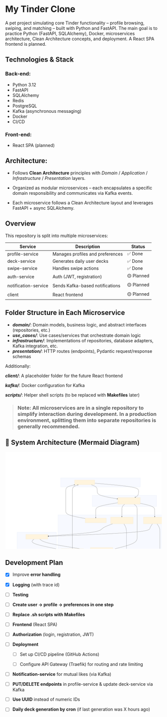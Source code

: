 # My Tinder Clone

A pet project simulating core Tinder functionality – profile browsing, swiping, and matching – built with Python and FastAPI.
The main goal is to practice Python (FastAPI, SQLAlchemy), Docker, microservices architecture, Clean Architecture concepts, and deployment. A React SPA frontend is planned.

## Technologies & Stack
### Back-end:

- Python 3.12
- FastAPI
- SQLAlchemy
- Redis
- PostgreSQL
- Kafka (asynchronous messaging)
- Docker
- CI/CD

### Front-end:
- React SPA (planned)

## Architecture:

- Follows **Clean Architecture** principles with *Domain* / *Application* / *Infrastructure* / *Presentation* layers.

- Organized as modular microservices – each encapsulates a specific domain responsibility and communicates via Kafka events.

- Each microservice follows a Clean Architecture layout and leverages FastAPI + async SQLAlchemy.

## Overview
This repository is split into multiple microservices:

| Service             | Description                        | Status       |
|---------------------|------------------------------------|--------------|
| profile-service     | Manages profiles and preferences   | ✅ Done       |
| deck-service        | Generates daily user decks         | ✅ Done       |
| swipe-service       | Handles swipe actions              | ✅ Done       |
| auth-service        | Auth (JWT, registration)           | 🟡 Planned    |
| notification-service| Sends Kafka-based notifications    | 🟡 Planned    |
| client              | React frontend                     | 🟡 Planned    |

## Folder Structure in Each Microservice

-  **_domain/_**: Domain models, business logic, and abstract interfaces (repositories, etc.)
-  **_use_cases/_**: Use cases/services that orchestrate domain logic
-  **_infrastructure/_**: Implementations of repositories, database adapters, Kafka integration, etc.
-  **_presentation/_**: HTTP routes (endpoints), Pydantic request/response schemas

Additionally:

**_client/_**: A placeholder folder for the future React frontend

**_kafka/_**: Docker configuration for Kafka

**_scripts/_**: Helper shell scripts (to be replaced with **Makefiles** later)



> ### Note: All microservices are in a single repository to simplify interaction during development. In a production environment, splitting them into separate repositories is generally recommended.

## 🧩 System Architecture (Mermaid Diagram)
![alt text](mermaid-diagram-2025-04-15-171534.svg)



## Development Plan

 - [x] Improve **error handling**

 - [x] **Logging** (with trace id)

 - [ ] **Testing**

 - [ ] **Create user → profile → preferences in one step**

 - [ ] **Replace .sh scripts with Makefiles**

 - [ ] **Frontend** (React SPA)

 - [ ] **Authorization** (login, registration, JWT)

 - [ ] **Deployment**

    - [ ] Set up CI/CD pipeline (GitHub Actions)

    - [ ] Configure API Gateway (Traefik) for routing and rate limiting

 - [ ] **Notification-service** for mutual likes (via Kafka)

 - [ ] **PUT/DELETE endpoints** in profile-service & update deck-service via Kafka

 - [ ] **Use UUID** instead of numeric IDs

 - [ ] **Daily deck generation by cron** (if last generation was X hours ago)
